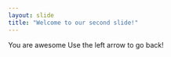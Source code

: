 ```yaml
---
layout: slide
title: "Welcome to our second slide!"
---
```

You are awesome
Use the left arrow to go back!
